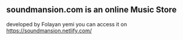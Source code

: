 ## soundmansion.com is an online Music Store
developed by Folayan yemi
you can access it on https://soundmansion.netlify.com/
